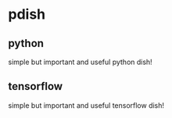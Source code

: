 # pdish
## python
simple but important and useful python dish!

## tensorflow
simple but important and useful tensorflow dish!